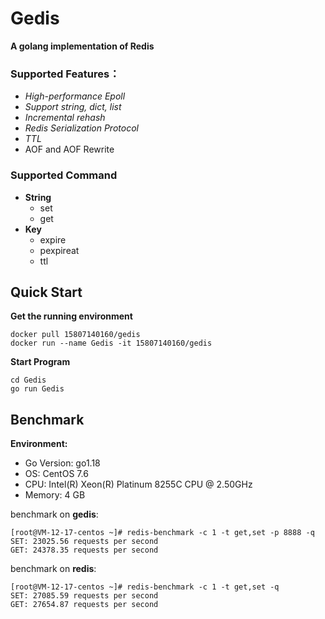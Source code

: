 
# Gedis

**A golang implementation of Redis**


### Supported Features：

- _High-performance Epoll_
- _Support string, dict, list_
- _Incremental rehash_
- _Redis Serialization Protocol_
- _TTL_
- AOF and AOF Rewrite

### Supported Command
- **String**
  - set
  - get
- **Key**
  - expire
  - pexpireat
  - ttl

## Quick Start

**Get the running environment**
```shell
docker pull 15807140160/gedis
docker run --name Gedis -it 15807140160/gedis
```
**Start Program**
```shell
cd Gedis
go run Gedis
```

## Benchmark
**Environment:**

- Go Version: go1.18
- OS: CentOS 7.6
- CPU: Intel(R) Xeon(R) Platinum 8255C CPU @ 2.50GHz
- Memory: 4 GB

benchmark on **gedis**:
```text
[root@VM-12-17-centos ~]# redis-benchmark -c 1 -t get,set -p 8888 -q
SET: 23025.56 requests per second
GET: 24378.35 requests per second
```
benchmark on **redis**:
```text
[root@VM-12-17-centos ~]# redis-benchmark -c 1 -t get,set -q
SET: 27085.59 requests per second
GET: 27654.87 requests per second
```
